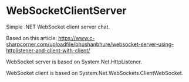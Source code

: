 # WebSocketClientServer
Simple .NET WebSocket client server chat.

Based on this article: https://www.c-sharpcorner.com/uploadfile/bhushanbhure/websocket-server-using-httplistener-and-client-with-client/

WebSocket server is based on System.Net.HttpListener.

WebSocket client is based on System.Net.WebSockets.ClientWebSocket.

